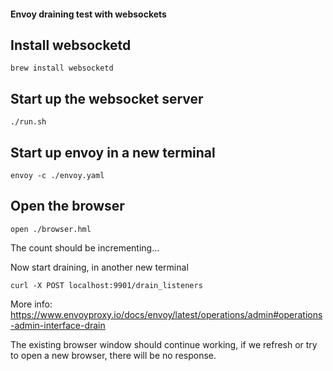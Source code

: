 #### Envoy draining test with websockets

## Install websocketd
```brew install websocketd```

## Start up the websocket server
```./run.sh```

## Start up envoy in a new terminal
```envoy -c ./envoy.yaml```

## Open the browser 
```open ./browser.hml```

The count should be incrementing...

Now start draining, in another new terminal

```curl -X POST localhost:9901/drain_listeners```

More info: https://www.envoyproxy.io/docs/envoy/latest/operations/admin#operations-admin-interface-drain

The existing browser window should continue working,
if we refresh or try to open a new browser, there will be no response.